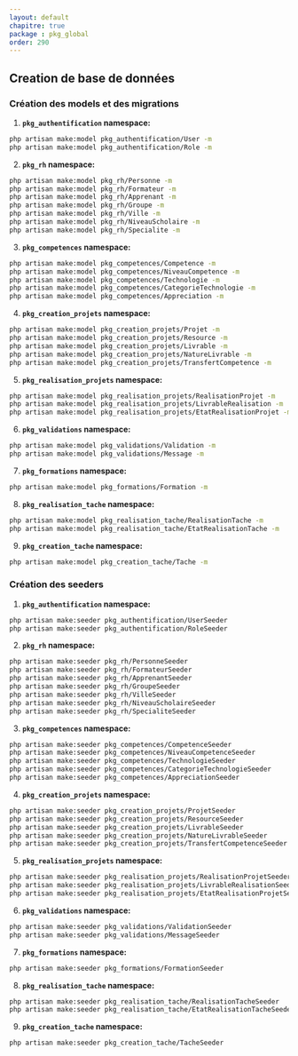 ```yaml
---
layout: default
chapitre: true
package : pkg_global
order: 290
---
```


## Creation de base de données
### Création des models et des migrations

1. **`pkg_authentification` namespace:**

```bash
php artisan make:model pkg_authentification/User -m
php artisan make:model pkg_authentification/Role -m
```

2. **`pkg_rh` namespace:**

```bash
php artisan make:model pkg_rh/Personne -m
php artisan make:model pkg_rh/Formateur -m
php artisan make:model pkg_rh/Apprenant -m
php artisan make:model pkg_rh/Groupe -m
php artisan make:model pkg_rh/Ville -m
php artisan make:model pkg_rh/NiveauScholaire -m
php artisan make:model pkg_rh/Specialite -m
```

3. **`pkg_competences` namespace:**

```bash
php artisan make:model pkg_competences/Competence -m
php artisan make:model pkg_competences/NiveauCompetence -m
php artisan make:model pkg_competences/Technologie -m
php artisan make:model pkg_competences/CategorieTechnologie -m
php artisan make:model pkg_competences/Appreciation -m
```

4. **`pkg_creation_projets` namespace:**

```bash
php artisan make:model pkg_creation_projets/Projet -m
php artisan make:model pkg_creation_projets/Resource -m
php artisan make:model pkg_creation_projets/Livrable -m
php artisan make:model pkg_creation_projets/NatureLivrable -m
php artisan make:model pkg_creation_projets/TransfertCompetence -m
```

5. **`pkg_realisation_projets` namespace:**

```bash
php artisan make:model pkg_realisation_projets/RealisationProjet -m
php artisan make:model pkg_realisation_projets/LivrableRealisation -m
php artisan make:model pkg_realisation_projets/EtatRealisationProjet -m
```

6. **`pkg_validations` namespace:**

```bash
php artisan make:model pkg_validations/Validation -m
php artisan make:model pkg_validations/Message -m
```

7. **`pkg_formations` namespace:**

```bash
php artisan make:model pkg_formations/Formation -m
```

8. **`pkg_realisation_tache` namespace:**

```bash
php artisan make:model pkg_realisation_tache/RealisationTache -m
php artisan make:model pkg_realisation_tache/EtatRealisationTache -m
```

9. **`pkg_creation_tache` namespace:**

```bash
php artisan make:model pkg_creation_tache/Tache -m
```

### Création des seeders




1. **`pkg_authentification` namespace:**

```bash
php artisan make:seeder pkg_authentification/UserSeeder
php artisan make:seeder pkg_authentification/RoleSeeder
```

2. **`pkg_rh` namespace:**

```bash
php artisan make:seeder pkg_rh/PersonneSeeder
php artisan make:seeder pkg_rh/FormateurSeeder
php artisan make:seeder pkg_rh/ApprenantSeeder
php artisan make:seeder pkg_rh/GroupeSeeder
php artisan make:seeder pkg_rh/VilleSeeder
php artisan make:seeder pkg_rh/NiveauScholaireSeeder
php artisan make:seeder pkg_rh/SpecialiteSeeder
```

3. **`pkg_competences` namespace:**

```bash
php artisan make:seeder pkg_competences/CompetenceSeeder
php artisan make:seeder pkg_competences/NiveauCompetenceSeeder
php artisan make:seeder pkg_competences/TechnologieSeeder
php artisan make:seeder pkg_competences/CategorieTechnologieSeeder
php artisan make:seeder pkg_competences/AppreciationSeeder
```

4. **`pkg_creation_projets` namespace:**

```bash
php artisan make:seeder pkg_creation_projets/ProjetSeeder
php artisan make:seeder pkg_creation_projets/ResourceSeeder
php artisan make:seeder pkg_creation_projets/LivrableSeeder
php artisan make:seeder pkg_creation_projets/NatureLivrableSeeder
php artisan make:seeder pkg_creation_projets/TransfertCompetenceSeeder
```

5. **`pkg_realisation_projets` namespace:**

```bash
php artisan make:seeder pkg_realisation_projets/RealisationProjetSeeder
php artisan make:seeder pkg_realisation_projets/LivrableRealisationSeeder
php artisan make:seeder pkg_realisation_projets/EtatRealisationProjetSeeder
```

6. **`pkg_validations` namespace:**

```bash
php artisan make:seeder pkg_validations/ValidationSeeder
php artisan make:seeder pkg_validations/MessageSeeder
```

7. **`pkg_formations` namespace:**

```bash
php artisan make:seeder pkg_formations/FormationSeeder
```

8. **`pkg_realisation_tache` namespace:**

```bash
php artisan make:seeder pkg_realisation_tache/RealisationTacheSeeder
php artisan make:seeder pkg_realisation_tache/EtatRealisationTacheSeeder
```

9. **`pkg_creation_tache` namespace:**

```bash
php artisan make:seeder pkg_creation_tache/TacheSeeder
```

